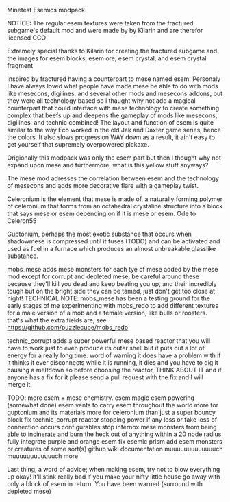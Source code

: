 Minetest Esemics modpack.

NOTICE: The regular esem textures were taken from the fractured subgame's default mod and were made by by Kilarin and are therefor licensed CCO

Extremely special thanks to Kilarin for creating the fractured subgame and the images for esem blocks, esem ore, esem crystal, and esem crystal fragment
	
Inspired by fractured having a counterpart to mese named esem. Personaly I have always loved what people have made mese be able to do with mods like mesecons, digilines, and several other mods and mesecons addons, but they were all technology based so i thaught why not add a magical counterpart that could interface with mese technology to create something complex that beefs up and deepens the gameplay of mods like mesecons, digilines, and technic combined! The layout and function of esem is quite similar to the way Eco worked in the old Jak and Daxter game series, hence the colors. It also slows progression WAY down as a result, it ain't easy to get yourself that supremely overpowered pickaxe.

Origionally this modpack was only the esem part but then I thought why not expand upon mese and furthermore, what is this yellow stuff anyways?

The mese mod adresses the correlation between esem and the technology of mesecons and adds more decorative flare with a gameplay twist.

Celeronium is the element that mese is made of, a naturally forming polymer of celeronium that forms from an octahedral crystaline structure into a block that says mese or esem depending on if it is mese or esem. Ode to Celeron55

Guptonium, perhaps the most exotic substance that occurs when shadowmese is compressed until it fuses (TODO) and can be activated and used as fuel in a furnace which produces an almost unbreakable glasslike substance.

mobs_mese adds mese monsters for each tye of mese added by the mese mod except for corrupt and depleted mese, be careful around these because they'll kill you dead and keep beating you up, and their incredibly tough but on the bright side they can be tamed, just don't get too close at night!
TECHNICAL NOTE: mobs_mese has been a testing ground for the early stages of me experimenting with mobs_redo to add different textures for a male version of a mob and a female version, like bulls or roosters. that's what the extra fields are, see https://github.com/puzzlecube/mobs_redo

technic_corrupt adds a super powerful mese based reactor that you will have to work just to even produce its outer shell but it puts out a lot of energy for a really long time. word of warning it does have a problem with if it thinks it ever disconnects while it is running, it dies and you have to dig it causing a meltdown so before choosing the reactor, THINK ABOUT IT and if anyone has a fix for it please send a pull request with the fix and I will merge it.

TODO:
	more esem + mese chemistry.
	esem magic
	esem powering (somewhat done)
	esem vents to carry esem throughout the world
	more for guptonium and its materials
	more for celeronium than just a super bouncy block
	fix technic_corrupt reactor stopping power if any loss or fake loss of connection occurs
	configurables
	stop infernox mese monsters from being able to incinerate and burn the heck out of anything within a 20 node radius
	fully integrate purple and orange esem
	fix esemic prism
	add esem monsters or creatures of some sort(s)
	github wiki documentation
	muuuuuuuuuuuuuch muuuuuuuuuuuuch more

Last thing, a word of advice; when making esem, try not to blow everything up okay! it'll stink really bad if you make your nifty little house go away with only a block of esem in return. You have been warned (surround with depleted mese)